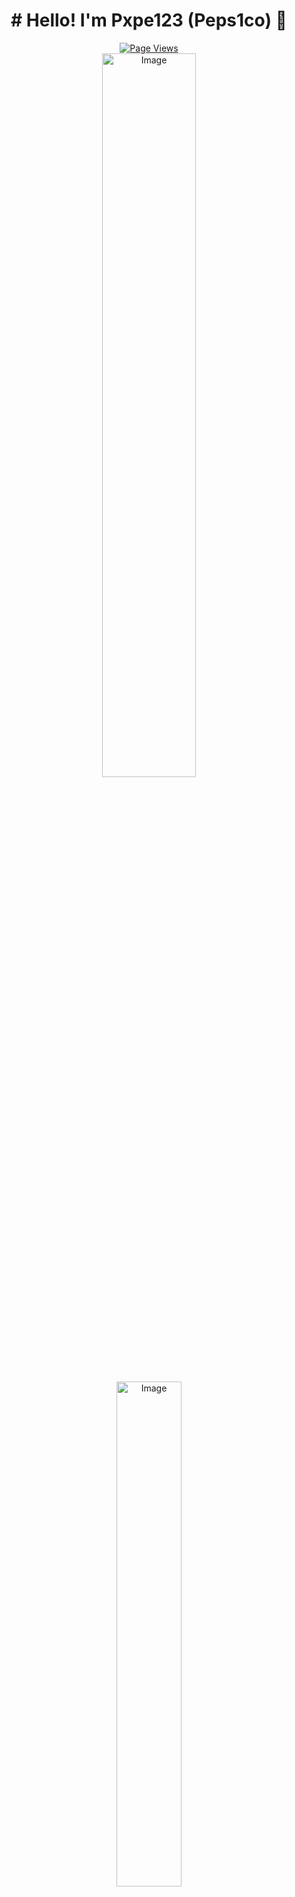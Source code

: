 <div align="center">
  <h1># Hello! I'm Pxpe123 (Peps1co) 👋</h1>
  <div style="display: block;">
    <a href="https://www.youtube.com/watch?v=dQw4w9WgXcQ" target="_blank">
      <img src="https://komarev.com/ghpvc/?username=pxpe123" alt="Page Views"/>
    </a>
  </div>
  <a href="https://www.youtube.com/watch?v=dQw4w9WgXcQ" target="_blank">
    <img src="https://github-readme-stats-vert-nu.vercel.app/api?username=pxpe123&amp;count_private=true&amp;show_icons=true&amp;theme=tokyonight&amp;hide_border=true&amp;title_color=9900cc&amp;icon_color=9900cc&amp;text_color=00a9bf" alt="Image" width="54.5%" />
  </a>
  <a href="https://www.youtube.com/watch?v=dQw4w9WgXcQ" target="_blank">
    <img src="https://github-readme-stats-vert-nu.vercel.app/api/top-langs/?username=pxpe123&amp;layout=compact&amp;theme=tokyonight&amp;hide_border=true&amp;title_color=9900cc&amp;icon_color=9900cc&amp;text_color=00a9bf" alt="Image" width="45.5%" />
  </a>
</div>
